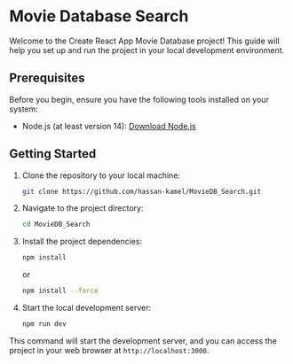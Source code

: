 # Movie Database Search 

Welcome to the Create React App Movie Database project! This guide will help you set up and run the project in your local development environment.

## Prerequisites

Before you begin, ensure you have the following tools installed on your system:

- Node.js (at least version 14): [Download Node.js](https://nodejs.org/)

## Getting Started
1. Clone the repository to your local machine:

   ```bash
   git clone https://github.com/hassan-kamel/MovieDB_Search.git
   ```
   
2. Navigate to the project directory:

   ```bash
   cd MovieDB_Search
   ```

3. Install the project dependencies:

   ```bash
   npm install
   ```
   or
   
   ```bash
   npm install --force
   ```

5. Start the local development server:

   ```bash
   npm run dev
   ```

This command will start the development server, and you can access the project in your web browser at `http://localhost:3000`.
